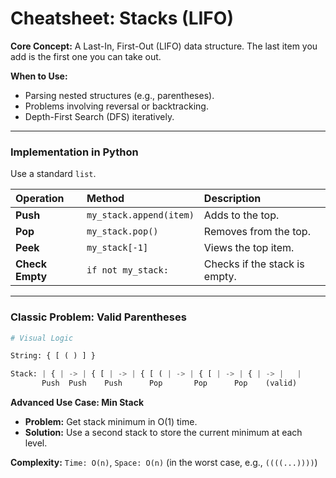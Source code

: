 
# Cheatsheet: Stacks (LIFO)

**Core Concept:** A Last-In, First-Out (LIFO) data structure. The last item you add is the first one you can take out.

**When to Use:**
- Parsing nested structures (e.g., parentheses).
- Problems involving reversal or backtracking.
- Depth-First Search (DFS) iteratively.

---

### Implementation in Python

Use a standard `list`.

| Operation | Method | Description |
|:---|:---|:---|
| **Push** | `my_stack.append(item)` | Adds to the top. |
| **Pop** | `my_stack.pop()` | Removes from the top. |
| **Peek** | `my_stack[-1]` | Views the top item. |
| **Check Empty** | `if not my_stack:` | Checks if the stack is empty. |

---

### Classic Problem: Valid Parentheses

```python
# Visual Logic

String: { [ ( ) ] }

Stack: | { | -> | { [ | -> | { [ ( | -> | { [ | -> | { | -> |   |
       Push  Push    Push      Pop       Pop      Pop    (valid)
```

**Advanced Use Case: Min Stack**
- **Problem:** Get stack minimum in O(1) time.
- **Solution:** Use a second stack to store the current minimum at each level.

**Complexity:** `Time: O(n)`, `Space: O(n)` (in the worst case, e.g., `((((...))))`)
